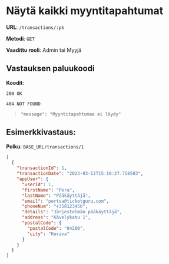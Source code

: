 # Näytä kaikki myyntitapahtumat

**URL**: `/transactions/:pk`

**Metodi**: `GET`

**Vaadittu rooli**: Admin tai Myyjä

## Vastauksen paluukoodi

**Koodit**:

`200 OK`

`404 NOT FOUND`

> `"message": "Myyntitapahtumaa ei löydy"`

## Esimerkkivastaus:

**Polku**: `BASE_URL/transactions/1`

```json
[
  {
    "transactionId": 1,
    "transactionDate": "2023-03-12T15:10:27.758503",
    "appUser": {
      "userId": 1,
      "firstName": "Pera",
      "lastName": "Pääkäyttäjä",
      "email": "pertsa@ticketguru.com",
      "phoneNum": "+358123456",
      "details": "Järjestelmän pääkäyttäjä",
      "address": "Kävelykatu 1",
      "postalCode": {
        "postalCode": "04200",
        "city": "Kerava"
      }
    }
  }
]
```
